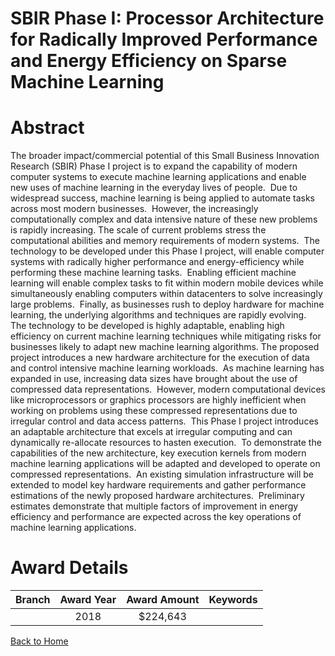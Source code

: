 
SBIR Phase I: Processor Architecture for Radically Improved Performance and Energy Efficiency on Sparse Machine Learning
========================================================================================================================

# Abstract


The broader impact/commercial potential of this Small Business Innovation Research (SBIR) Phase I project is to expand the capability of modern computer systems to execute machine learning applications and enable new uses of machine learning in the everyday lives of people.  Due to widespread success, machine learning is being applied to automate tasks across most modern businesses.  However, the increasingly computationally complex and data intensive nature of these new problems is rapidly increasing. The scale of current problems stress the computational abilities and memory requirements of modern systems.  The technology to be developed under this Phase I project, will enable computer systems with radically higher performance and energy-efficiency while performing these machine learning tasks.  Enabling efficient machine learning will enable complex tasks to fit within modern mobile devices while simultaneously enabling computers within datacenters to solve increasingly large problems.  Finally, as businesses rush to deploy hardware for machine learning, the underlying algorithms and techniques are rapidly evolving.  The technology to be developed is highly adaptable, enabling high efficiency on current machine learning techniques while mitigating risks for businesses likely to adapt new machine learning algorithms. The proposed project introduces a new hardware architecture for the execution of data and control intensive machine learning workloads.  As machine learning has expanded in use, increasing data sizes have brought about the use of compressed data representations.  However, modern computational devices like microprocessors or graphics processors are highly inefficient when working on problems using these compressed representations due to irregular control and data access patterns.  This Phase I project introduces an adaptable architecture that excels at irregular computing and can dynamically re-allocate resources to hasten execution.  To demonstrate the capabilities of the new architecture, key execution kernels from modern machine learning applications will be adapted and developed to operate on compressed representations.  An existing simulation infrastructure will be extended to model key hardware requirements and gather performance estimations of the newly proposed hardware architectures.  Preliminary estimates demonstrate that multiple factors of improvement in energy efficiency and performance are expected across the key operations of machine learning applications.  

# Award Details

|Branch|Award Year|Award Amount|Keywords|
| :---: | :---: | :---: | :---: |
||2018|$224,643||
  
  


[Back to Home](https://github.com/chrischow/dod_sbir_awards/Reports/JT/#345)